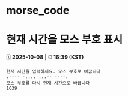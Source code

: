 # morse_code
# 현재 시간을 모스 부호 표시
<!-- MORSE_TIME_START -->
🗓️ **2025-10-08** | ⏰ **16:39 (KST)**

```
현재 시간을 입력하세요. 모스 부호로 바꿉니다
.---- -.... ...-- ----.
모스 부호를 다시 현재 시간으로 바꿉니다
1639
```
<!-- MORSE_TIME_END -->
